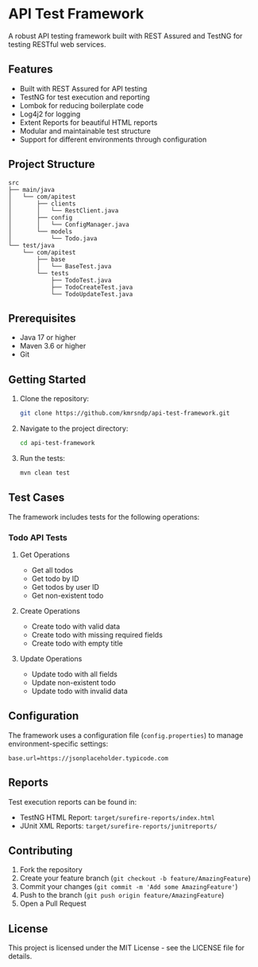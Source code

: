 # API Test Framework

A robust API testing framework built with REST Assured and TestNG for testing RESTful web services.

## Features

- Built with REST Assured for API testing
- TestNG for test execution and reporting
- Lombok for reducing boilerplate code
- Log4j2 for logging
- Extent Reports for beautiful HTML reports
- Modular and maintainable test structure
- Support for different environments through configuration

## Project Structure

```
src
├── main/java
│   └── com/apitest
│       ├── clients
│       │   └── RestClient.java
│       ├── config
│       │   └── ConfigManager.java
│       └── models
│           └── Todo.java
└── test/java
    └── com/apitest
        ├── base
        │   └── BaseTest.java
        └── tests
            ├── TodoTest.java
            ├── TodoCreateTest.java
            └── TodoUpdateTest.java
```

## Prerequisites

- Java 17 or higher
- Maven 3.6 or higher
- Git

## Getting Started

1. Clone the repository:
   ```bash
   git clone https://github.com/kmrsndp/api-test-framework.git
   ```

2. Navigate to the project directory:
   ```bash
   cd api-test-framework
   ```

3. Run the tests:
   ```bash
   mvn clean test
   ```

## Test Cases

The framework includes tests for the following operations:

### Todo API Tests
1. Get Operations
   - Get all todos
   - Get todo by ID
   - Get todos by user ID
   - Get non-existent todo

2. Create Operations
   - Create todo with valid data
   - Create todo with missing required fields
   - Create todo with empty title

3. Update Operations
   - Update todo with all fields
   - Update non-existent todo
   - Update todo with invalid data

## Configuration

The framework uses a configuration file (`config.properties`) to manage environment-specific settings:

```properties
base.url=https://jsonplaceholder.typicode.com
```

## Reports

Test execution reports can be found in:
- TestNG HTML Report: `target/surefire-reports/index.html`
- JUnit XML Reports: `target/surefire-reports/junitreports/`

## Contributing

1. Fork the repository
2. Create your feature branch (`git checkout -b feature/AmazingFeature`)
3. Commit your changes (`git commit -m 'Add some AmazingFeature'`)
4. Push to the branch (`git push origin feature/AmazingFeature`)
5. Open a Pull Request

## License

This project is licensed under the MIT License - see the LICENSE file for details. 